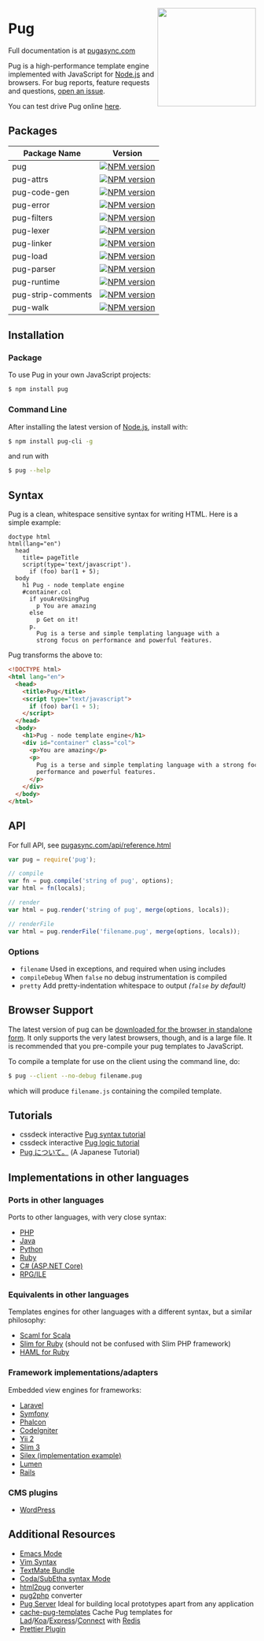 <a href="https://pugasync.com"><img src="https://cdn.rawgit.com/semaphoreui/pugasync-logo/eec436cee8fd9d1726d7839cbe99d1f694692c0c/SVG/pug-final-logo-_-colour-128.svg" height="200" align="right"></a>

# Pug

Full documentation is at [pugasync.com](https://pugasync.com/)

Pug is a high-performance template engine implemented with JavaScript for [Node.js](http://nodejs.org) and browsers. For bug reports,
feature requests and questions, [open an issue](https://github.com/semaphoreui/pugasync/issues/new).

You can test drive Pug online [here](https://pugasync.com/).

## Packages

<!-- VERSION_TABLE -->
Package Name | Version
-------------|--------
pug | [![NPM version](https://img.shields.io/npm/v/pug?style=for-the-badge)](https://www.npmjs.com/package/pug)
pug-attrs | [![NPM version](https://img.shields.io/npm/v/pug-attrs?style=for-the-badge)](https://www.npmjs.com/package/pug-attrs)
pug-code-gen | [![NPM version](https://img.shields.io/npm/v/pug-code-gen?style=for-the-badge)](https://www.npmjs.com/package/pug-code-gen)
pug-error | [![NPM version](https://img.shields.io/npm/v/pug-error?style=for-the-badge)](https://www.npmjs.com/package/pug-error)
pug-filters | [![NPM version](https://img.shields.io/npm/v/pug-filters?style=for-the-badge)](https://www.npmjs.com/package/pug-filters)
pug-lexer | [![NPM version](https://img.shields.io/npm/v/pug-lexer?style=for-the-badge)](https://www.npmjs.com/package/pug-lexer)
pug-linker | [![NPM version](https://img.shields.io/npm/v/pug-linker?style=for-the-badge)](https://www.npmjs.com/package/pug-linker)
pug-load | [![NPM version](https://img.shields.io/npm/v/pug-load?style=for-the-badge)](https://www.npmjs.com/package/pug-load)
pug-parser | [![NPM version](https://img.shields.io/npm/v/pug-parser?style=for-the-badge)](https://www.npmjs.com/package/pug-parser)
pug-runtime | [![NPM version](https://img.shields.io/npm/v/pug-runtime?style=for-the-badge)](https://www.npmjs.com/package/pug-runtime)
pug-strip-comments | [![NPM version](https://img.shields.io/npm/v/pug-strip-comments?style=for-the-badge)](https://www.npmjs.com/package/pug-strip-comments)
pug-walk | [![NPM version](https://img.shields.io/npm/v/pug-walk?style=for-the-badge)](https://www.npmjs.com/package/pug-walk)
<!-- VERSION_TABLE -->

## Installation

### Package

To use Pug in your own JavaScript projects:

```bash
$ npm install pug
```

### Command Line

After installing the latest version of [Node.js](http://nodejs.org), install with:

```bash
$ npm install pug-cli -g
```

and run with

```bash
$ pug --help
```

## Syntax

Pug is a clean, whitespace sensitive syntax for writing HTML. Here is a simple example:

```pug
doctype html
html(lang="en")
  head
    title= pageTitle
    script(type='text/javascript').
      if (foo) bar(1 + 5);
  body
    h1 Pug - node template engine
    #container.col
      if youAreUsingPug
        p You are amazing
      else
        p Get on it!
      p.
        Pug is a terse and simple templating language with a
        strong focus on performance and powerful features.
```

Pug transforms the above to:

```html
<!DOCTYPE html>
<html lang="en">
  <head>
    <title>Pug</title>
    <script type="text/javascript">
      if (foo) bar(1 + 5);
    </script>
  </head>
  <body>
    <h1>Pug - node template engine</h1>
    <div id="container" class="col">
      <p>You are amazing</p>
      <p>
        Pug is a terse and simple templating language with a strong focus on
        performance and powerful features.
      </p>
    </div>
  </body>
</html>
```

## API

For full API, see [pugasync.com/api/reference.html](https://pugasync.com/api/reference.html)

```js
var pug = require('pug');

// compile
var fn = pug.compile('string of pug', options);
var html = fn(locals);

// render
var html = pug.render('string of pug', merge(options, locals));

// renderFile
var html = pug.renderFile('filename.pug', merge(options, locals));
```

### Options

- `filename` Used in exceptions, and required when using includes
- `compileDebug` When `false` no debug instrumentation is compiled
- `pretty` Add pretty-indentation whitespace to output _(`false` by default)_

## Browser Support

The latest version of pug can be [downloaded for the browser in standalone form](https://pugasync.com/js/pug.js). It only supports the very latest browsers, though, and is a large file. It is recommended that you pre-compile your pug templates to JavaScript.

To compile a template for use on the client using the command line, do:

```bash
$ pug --client --no-debug filename.pug
```

which will produce `filename.js` containing the compiled template.

## Tutorials

- cssdeck interactive [Pug syntax tutorial](http://cssdeck.com/labs/learning-the-jade-templating-engine-syntax)
- cssdeck interactive [Pug logic tutorial](http://cssdeck.com/labs/jade-templating-tutorial-codecast-part-2)
- [Pug について。](https://gist.github.com/japboy/5402844) (A Japanese Tutorial)

## Implementations in other languages

### Ports in other languages

Ports to other languages, with very close syntax:

- [PHP](https://github.com/pug-php/pug)
- [Java](https://github.com/neuland/jade4j)
- [Python](https://github.com/kakulukia/pypugjs)
- [Ruby](https://github.com/yivo/pug-ruby)
- [C# (ASP.NET Core)](https://github.com/AspNetMonsters/pugzor)
- [RPG/ILE](https://github.com/WorksOfLiam/apug)

### Equivalents in other languages

Templates engines for other languages with a different syntax, but a similar philosophy:

- [Scaml for Scala](https://scalate.github.io/scalate/documentation/scaml-reference.html)
- [Slim for Ruby](https://github.com/slim-template/slim) (should not be confused with Slim PHP framework)
- [HAML for Ruby](http://haml.info)

### Framework implementations/adapters

Embedded view engines for frameworks:

- [Laravel](https://github.com/BKWLD/laravel-pug)
- [Symfony](https://github.com/pug-php/pug-symfony)
- [Phalcon](https://github.com/pug-php/pug-phalcon)
- [CodeIgniter](https://github.com/pug-php/ci-pug-engine)
- [Yii 2](https://github.com/pug-php/pug-yii2)
- [Slim 3](https://github.com/pug-php/pug-slim)
- [Silex (implementation example)](https://gist.github.com/kylekatarnls/ba13e4361ab14f4ff5d2a5775eb0cc10)
- [Lumen](https://github.com/BKWLD/laravel-pug#use-in-lumen)
- [Rails](https://github.com/yivo/pug-rails)

### CMS plugins

- [WordPress](https://github.com/welaika/wordless)

## Additional Resources

- [Emacs Mode](https://github.com/brianc/jade-mode)
- [Vim Syntax](https://github.com/digitaltoad/vim-pug)
- [TextMate Bundle](http://github.com/miksago/jade-tmbundle)
- [Coda/SubEtha syntax Mode](https://github.com/aaronmccall/jade.mode)
- [html2pug](https://github.com/donpark/html2jade) converter
- [pug2php](https://github.com/SE7ENSKY/jade2php) converter
- [Pug Server](https://github.com/ctrlaltdev/pug-server) Ideal for building local prototypes apart from any application
- [cache-pug-templates](https://github.com/ladjs/cache-pug-templates) Cache Pug templates for [Lad](https://github.com/ladjs/lad)/[Koa](https://github.com/koajs/koa)/[Express](https://github.com/expressjs/express)/[Connect](https://github.com/senchalabs/connect) with [Redis](https://redis.io)
- [Prettier Plugin](https://github.com/prettier/plugin-pug)